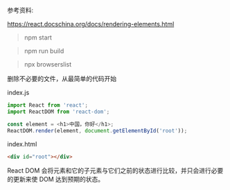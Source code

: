 参考资料:

https://react.docschina.org/docs/rendering-elements.html

> npm start

> npm run build

> npx browserslist

删除不必要的文件，从最简单的代码开始

index.js

```js
import React from 'react';
import ReactDOM from 'react-dom';

const element = <h1>中国，你好</h1>;
ReactDOM.render(element, document.getElementById('root'));
```

index.html

```html
<div id="root"></div>
```

React DOM 会将元素和它的子元素与它们之前的状态进行比较，并只会进行必要的更新来使 DOM 达到预期的状态。
